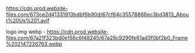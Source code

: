 https://cdn.prod.website-files.com/673ce2d41331913bdbf6b90d/67cf64c35578866ec3bd3813_About%20Us%201.avif    


logo img webp - https://cdn.prod.website-files.com/67a21f323bd0e156c6f48245/67a28c9290fe61ad3f0bf2b0_Frame%202147226763.webp